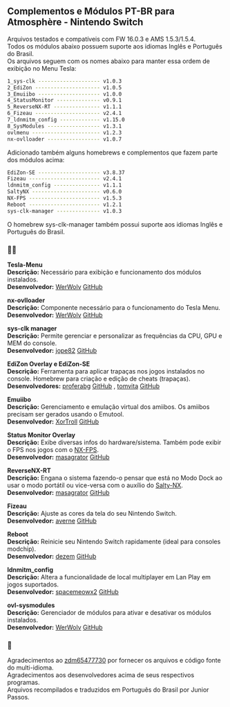 ## Complementos e Módulos PT-BR para Atmosphère - Nintendo Switch

Arquivos testados e compatíveis com FW 16.0.3 e AMS 1.5.3/1.5.4.  
Todos os módulos abaixo possuem suporte aos idiomas Inglês e Português do Brasil.  
Os arquivos seguem com os nomes abaixo para manter essa ordem de exibição no Menu Tesla:  
```sh
1_sys-clk -------------------- v1.0.3  
2_EdiZon --------------------- v1.0.5  
3_Emuiibo -------------------- v1.0.0  
4_StatusMonitor -------------- v0.9.1  
5_ReverseNX-RT --------------- v1.1.1  
6_Fizeau --------------------- v2.4.1  
7_ldnmitm_config ------------- v1.15.0  
8_SysModules ----------------- v1.3.1  
ovlmenu ---------------------- v1.2.3  
nx-ovlloader ----------------- v1.0.7  
```

Adicionado também alguns homebrews e complementos que fazem parte dos módulos acima:
```sh
EdiZon-SE -------------------- v3.8.37  
Fizeau ----------------------- v2.4.1   
ldnmitm_config --------------- v1.1.1  
SaltyNX ---------------------- v0.6.0  
NX-FPS ----------------------- v1.5.3  
Reboot ----------------------- v1.2.1
sys-clk-manager -------------- v1.0.3  
```
O homebrew sys-clk-manager também possui suporte aos idiomas Inglês e Português do Brasil.  

### 👨‍💻 

**Tesla-Menu**  
**Descrição:** Necessário para exibição e funcionamento dos módulos instalados.  
**Desenvolvedor:** [WerWolv](https://github.com/WerWolv) [GitHub](https://github.com/WerWolv/Tesla-Menu)  

**nx-ovlloader**  
**Descrição:** Componente necessário para o funcionamento do Tesla Menu.  
**Desenvolvedor:** [WerWolv](https://github.com/WerWolv) [GitHub](https://github.com/WerWolv/nx-ovlloader)  

**sys-clk manager**  
**Descrição:** Permite gerenciar e personalizar as frequências da CPU, GPU e MEM do console.  
**Desenvolvedor:** [jope82](https://github.com/jope82) [GitHub](https://github.com/jope82/sys-clk-uncapped-gpu-and-other-extras)  

**EdiZon Overlay e EdiZon-SE**  
**Descrição:** Ferramenta para aplicar trapaças nos jogos instalados no console. Homebrew para criação e edição de cheats (trapaças).  
**Desenvolvedores:** [proferabg](https://github.com/proferabg) [GitHub](https://github.com/proferabg/EdiZon-Overlay) , [tomvita](https://github.com/tomvita) [GitHub](https://github.com/tomvita/EdiZon-SE)  

**Emuiibo**  
**Descrição:** Gerenciamento e emulação virtual dos amiibos. Os amiibos precisam ser gerados usando o Emutool.  
**Desenvolvedor:** [XorTroll](https://github.com/XorTroll) [GitHub](https://github.com/XorTroll/emuiibo)  

**Status Monitor Overlay**  
**Descrição:** Exibe diversas infos do hardware/sistema. Também pode exibir o FPS nos jogos com o [NX-FPS](https://github.com/masagrator/NX-FPS).  
**Desenvolvedor:** [masagrator](https://github.com/masagrator) [GitHub](https://github.com/masagrator/Status-Monitor-Overlay)  

**ReverseNX-RT**  
**Descrição:** Engana o sistema fazendo-o pensar que está no Modo Dock ao usar o modo portátil ou vice-versa com o auxílio do [Salty-NX](https://github.com/masagrator/SaltyNX).  
**Desenvolvedor:** [masagrator](https://github.com/masagrator) [GitHub](https://github.com/masagrator/ReverseNX-RT)  

**Fizeau**  
**Descrição:** Ajuste as cores da tela do seu Nintendo Switch.  
**Desenvolvedor:** [averne](https://github.com/averne) [GitHub](https://github.com/averne/Fizeau)  

**Reboot**  
**Descrição:** Reinicie seu Nintendo Switch rapidamente (ideal para consoles modchip).  
**Desenvolvedor:** [dezem](https://github.com/dezem) [GitHub](https://github.com/dezem/Safe_Reboot)  

**ldnmitm_config**  
**Descrição:** Altera a funcionalidade de local multiplayer em Lan Play em jogos suportados.  
**Desenvolvedor:** [spacemeowx2](https://github.com/spacemeowx2) [GitHub](https://github.com/spacemeowx2/ldn_mitm)  

**ovl-sysmodules**  
**Descrição:** Gerenciador de módulos para ativar e desativar os módulos instalados.  
**Desenvolvedor:** [WerWolv](https://github.com/WerWolv) [GitHub](https://github.com/WerWolv/ovl-sysmodules)  

### 📝 
Agradecimentos ao [zdm65477730](https://github.com/zdm65477730) por fornecer os arquivos e código fonte do multi-idioma.  
Agradecimentos aos desenvolvedores acima de seus respectivos programas.  
Arquivos recompilados e traduzidos em Português do Brasil por Junior Passos.  


